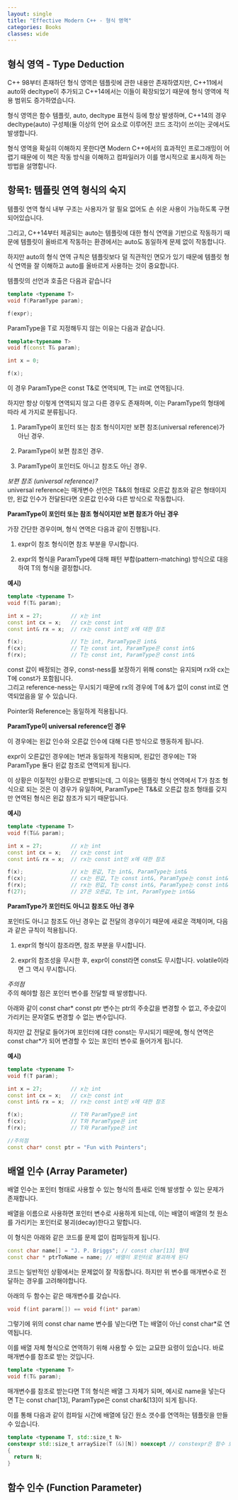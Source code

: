 ```yaml
---
layout: single
title: "Effective Modern C++ - 형식 영역"
categories: Books
classes: wide
---
```


## 형식 영역 - Type Deduction

C++ 98부터 존재하던 형식 영역은 템플릿에 관한 내용만 존재하였지만, C++11에서 auto와 decltype이 추가되고 C++14에서는 이들이 확장되었기 때문에 형식 영역에 적용 범위도 증가하였습니다.

형식 영역은 함수 템플릿, auto, decltype 표현식 등에 항상 발생하며, C++14의 경우 decltype(auto) 구성체(둘 이상의 언어 요소로 이루어진 코드 조각)이 쓰이는 곳에서도 발생합니다.

형식 영역을 확실히 이해하지 못한다면 Modern C++에서의 효과적인 프로그래밍이 어렵기 때문에 이 책은 작동 방식을 이해하고 컴파일러가 이를 명시적으로 표시하게 하는 방법을 설명합니다.


## 항목1: 템플릿 연역 형식의 숙지

템플릿 연역 형식 내부 구조는 사용자가 알 필요 없어도 손 쉬운 사용이 가능하도록 구현되어있습니다.

그리고, C++14부터 제공되는 auto는 템플릿에 대한 형식 연역을 기반으로 작동하기 때문에 템플릿이 올바르게 작동하는 환경에서는 auto도 동일하게 문제 없이 작동합니다.

하지만 auto의 형식 연역 규칙은 템플릿보다 덜 직관적인 면모가 있기 때문에 템플릿 형식 연역을 잘 이해하고 auto를 올바르게 사용하는 것이 중요합니다.

템플릿의 선언과 호출은 다음과 같습니다

```cpp
template <typename T>
void f(ParamType param);

f(expr);
```

ParamType을 T로 지정해두지 않는 이유는 다음과 같습니다.

```cpp
template<typename T>
void f(const T& param);

int x = 0;

f(x);
```

이 경우 ParamType은 const T&로 연역되며, T는 int로 연역됩니다.

하지만 항상 이렇게 연역되지 않고 다른 경우도 존재하며, 이는 ParamType의 형태에 따라 세 가지로 분류됩니다.

1. ParamType이 포인터 또는 참조 형식이지만 보편 참조(universal reference)가 아닌 경우.

2. ParamType이 보편 참조인 경우.

3. ParamType이 포인터도 아니고 참조도 아닌 경우.

*보편 참조 (universal reference)?*   
universal reference는 매개변수 선언은 T&&의 형태로 오른값 참조와 같은 형태이지만, 왼값 인수가 전달된다면 오른값 인수와 다른 방식으로 작동합니다.


**ParamType이 포인터 또는 참조 형식이지만 보편 참조가 아닌 경우**

가장 간단한 경우이며, 형식 연역은 다음과 같이 진행됩니다.

1. expr이 참조 형식이면 참조 부분을 무시합니다.

2. expr의 형식을 ParamType에 대해 패턴 부합(pattern-matching) 방식으로 대응하여 T의 형식을 결정합니다.

**예시)**
```cpp
template <typename T>
void f(T& param);

int x = 27;         // x는 int
const int cx = x;   // cx는 const int
const int& rx = x;  // rx는 const int인 x에 대한 참조

f(x);               // T는 int, ParamType은 int&
f(cx);              // T는 const int, ParamType은 const int&
f(rx);              // T는 const int, ParamType은 const int&
```

const 값이 배정되는 경우, const-ness를 보장하기 위해 const는 유지되며 rx와 cx는 T에 const가 포함됩니다.   
그리고 reference-ness는 무시되기 때문에 rx의 경우에 T에 &가 없이 const int로 연역되었음을 알 수 있습니다.

Pointer와 Reference는 동일하게 적용됩니다.


**ParamType이 universal reference인 경우**

이 경우에는 왼값 인수와 오른값 인수에 대해 다른 방식으로 행동하게 됩니다.

expr이 오른값인 경우에는 1번과 동일하게 적용되며, 왼값인 경우에는 T와 ParamType 둘다 왼값 참조로 연역되게 됩니다.

이 상황은 이질적인 상황으로 판별되는데, 그 이유는 템플릿 형식 연역에서 T가 참조 형식으로 되는 것은 이 경우가 유일하며, ParamType은 T&&로 오른값 참조 형태를 갖지만 연역된 형식은 왼값 참조가 되기 때문입니다.

**예시)**
```cpp
template <typename T>
void f(T&& param);

int x = 27;         // x는 int
const int cx = x;   // cx는 const int
const int& rx = x;  // rx는 const int인 x에 대한 참조

f(x);               // x는 왼값, T는 int&, ParamType는 int&
f(cx);              // cx는 왼값, T는 const int&, ParamType는 const int&
f(rx);              // rx는 왼값, T는 const int&, ParamType는 const int&
f(27);              // 27은 오른값, T는 int, ParamType는 int&&
```


**ParamType가 포인터도 아니고 참조도 아닌 경우**

포인터도 아니고 참조도 아닌 경우는 값 전달의 경우이기 때문에 새로운 객체이며, 다음과 같은 규칙이 적용됩니다.

1. expr의 형식이 참조라면, 참조 부분을 무시합니다.

2. expr의 참조성을 무시한 후, expr이 const라면 const도 무시합니다. volatile이라면 그 역시 무시합니다.

*주의점*   
주의 해야할 점은 포인터 변수를 전달할 때 발생합니다.

아래와 같이 const char* const ptr 변수는 ptr의 주솟값을 변경할 수 없고, 주솟값이 가리키는 문자열도 변경할 수 없는 변수입니다.

하지만 값 전달로 들어가며 포인터에 대한 const는 무시되기 때문에, 형식 연역은 const char*가 되어 변경할 수 있는 포인터 변수로 들어가게 됩니다.

**예시)**
```cpp
template <typename T>
void f(T param);

int x = 27;         // x는 int
const int cx = x;   // cx는 const int
const int& rx = x;  // rx는 const int인 x에 대한 참조

f(x);               // T와 ParamType은 int
f(cx);              // T와 ParamType은 int
f(rx);              // T와 ParamType은 int

//주의점
const char* const ptr = "Fun with Pointers";
```

## 배열 인수 (Array Parameter)

배열 인수는 포인터 형태로 사용할 수 있는 형식의 틈새로 인해 발생할 수 있는 문제가 존재합니다.

배열을 이름으로 사용하면 포인터 변수로 사용하게 되는데, 이는 배열이 배열의 첫 원소를 가리키는 포인터로 붕괴(decay)한다고 말합니다.

이 형식은 아래와 같은 코드를 문제 없이 컴파일하게 됩니다.

```cpp
const char name[] = "J. P. Briggs"; // const char[13] 형태
const char * ptrToName = name; // 배열이 포인터로 붕괴하게 된다
```

코드는 일반적인 상황에서는 문제없이 잘 작동합니다. 하지만 위 변수를 매개변수로 전달하는 경우를 고려해야합니다.

아래의 두 함수는 같은 매개변수를 갖습니다.    
```cpp
void f(int pararm[]) == void f(int* param)
```

그렇기에 위의 const char name 변수를 넣는다면 T는 배열이 아닌 const char*로 연역됩니다.

이를 배열 자체 형식으로 연역하기 위해 사용할 수 있는 교묘한 요령이 있습니다. 바로 매개변수를 참조로 받는 것입니다.

```cpp
template <typename T>
void f(T& param);
```

매개변수를 참조로 받는다면 T의 형식은 배열 그 자체가 되며, 예시로 name을 넣는다면 T는 const char[13], ParamType은 const char&[13]이 되게 됩니다.

이를 통해 다음과 같이 컴파일 시간에 배열에 담긴 원소 갯수를 연역하는 템플릿을 만들 수 있습니다.

```cpp
template <typename T, std::size_t N>
constexpr std::size_t arraySize(T (&)[N]) noexcept // constexpr은 함수 호출의 결과를 컴파일 때 사용할 수 있게 합니다.
{
  return N;
}
```


## 함수 인수 (Function Parameter)
